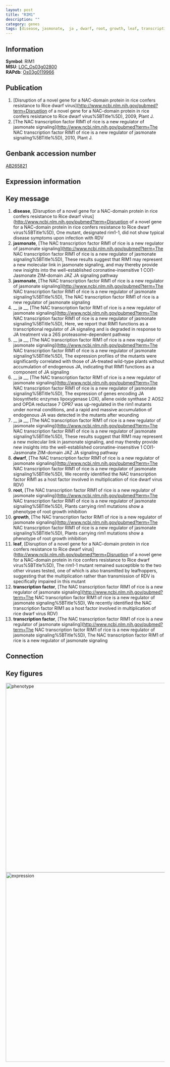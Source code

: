 ```yaml
---
layout: post
title: "RIM1"
description: ""
category: genes
tags: [disease, jasmonate,  ja , dwarf, root, growth, leaf, transcription factor]
---
```


## Information
__Symbol__: RIM1  
__MSU__: [LOC_Os03g02800](http://rice.plantbiology.msu.edu/cgi-bin/ORF_infopage.cgi?orf=LOC_Os03g02800)  
__RAPdb__: [Os03g0119966](http://rapdb.dna.affrc.go.jp/viewer/gbrowse_details/irgsp1?name=Os03g0119966)  

## Publication
1. [Disruption of a novel gene for a NAC-domain protein in rice confers resistance to Rice dwarf virus](http://www.ncbi.nlm.nih.gov/pubmed?term=Disruption of a novel gene for a NAC-domain protein in rice confers resistance to Rice dwarf virus%5BTitle%5D), 2009, Plant J.
2. [The NAC transcription factor RIM1 of rice is a new regulator of jasmonate signaling](http://www.ncbi.nlm.nih.gov/pubmed?term=The NAC transcription factor RIM1 of rice is a new regulator of jasmonate signaling%5BTitle%5D), 2010, Plant J.

## Genbank accession number
[AB265821](http://www.ncbi.nlm.nih.gov/nuccore/AB265821)  

## Expression information

## Key message
1. __disease__, [Disruption of a novel gene for a NAC-domain protein in rice confers resistance to Rice dwarf virus](http://www.ncbi.nlm.nih.gov/pubmed?term=Disruption of a novel gene for a NAC-domain protein in rice confers resistance to Rice dwarf virus%5BTitle%5D),  One mutant, designated rim1-1, did not show typical disease symptoms upon infection with RDV
2. __jasmonate__, [The NAC transcription factor RIM1 of rice is a new regulator of jasmonate signaling](http://www.ncbi.nlm.nih.gov/pubmed?term=The NAC transcription factor RIM1 of rice is a new regulator of jasmonate signaling%5BTitle%5D),  These results suggest that RIM1 may represent a new molecular link in jasmonate signaling, and may thereby provide new insights into the well-established coronatine-insensitive 1 COI1-Jasmonate ZIM-domain JAZ JA signaling pathway
3. __jasmonate__, [The NAC transcription factor RIM1 of rice is a new regulator of jasmonate signaling](http://www.ncbi.nlm.nih.gov/pubmed?term=The NAC transcription factor RIM1 of rice is a new regulator of jasmonate signaling%5BTitle%5D), The NAC transcription factor RIM1 of rice is a new regulator of jasmonate signaling
4. __ ja __, [The NAC transcription factor RIM1 of rice is a new regulator of jasmonate signaling](http://www.ncbi.nlm.nih.gov/pubmed?term=The NAC transcription factor RIM1 of rice is a new regulator of jasmonate signaling%5BTitle%5D),  Here, we report that RIM1 functions as a transcriptional regulator of JA signaling and is degraded in response to JA treatment via a 26S proteasome-dependent pathway
5. __ ja __, [The NAC transcription factor RIM1 of rice is a new regulator of jasmonate signaling](http://www.ncbi.nlm.nih.gov/pubmed?term=The NAC transcription factor RIM1 of rice is a new regulator of jasmonate signaling%5BTitle%5D),  The expression profiles of the mutants were significantly correlated with those of JA-treated wild-type plants without accumulation of endogenous JA, indicating that RIM1 functions as a component of JA signaling
6. __ ja __, [The NAC transcription factor RIM1 of rice is a new regulator of jasmonate signaling](http://www.ncbi.nlm.nih.gov/pubmed?term=The NAC transcription factor RIM1 of rice is a new regulator of jasmonate signaling%5BTitle%5D),  The expression of genes encoding JA biosynthetic enzymes lipoxygenase LOX), allene oxide synthase 2 AOS2 and OPDA reductase 7 OPR7 was up-regulated in the rim1 mutants under normal conditions, and a rapid and massive accumulation of endogenous JA was detected in the mutants after wounding
7. __ ja __, [The NAC transcription factor RIM1 of rice is a new regulator of jasmonate signaling](http://www.ncbi.nlm.nih.gov/pubmed?term=The NAC transcription factor RIM1 of rice is a new regulator of jasmonate signaling%5BTitle%5D),  These results suggest that RIM1 may represent a new molecular link in jasmonate signaling, and may thereby provide new insights into the well-established coronatine-insensitive 1 COI1-Jasmonate ZIM-domain JAZ JA signaling pathway
8. __dwarf__, [The NAC transcription factor RIM1 of rice is a new regulator of jasmonate signaling](http://www.ncbi.nlm.nih.gov/pubmed?term=The NAC transcription factor RIM1 of rice is a new regulator of jasmonate signaling%5BTitle%5D),  We recently identified the NAC transcription factor RIM1 as a host factor involved in multiplication of rice dwarf virus RDV)  
9. __root__, [The NAC transcription factor RIM1 of rice is a new regulator of jasmonate signaling](http://www.ncbi.nlm.nih.gov/pubmed?term=The NAC transcription factor RIM1 of rice is a new regulator of jasmonate signaling%5BTitle%5D),  Plants carrying rim1 mutations show a phenotype of root growth inhibition
10. __growth__, [The NAC transcription factor RIM1 of rice is a new regulator of jasmonate signaling](http://www.ncbi.nlm.nih.gov/pubmed?term=The NAC transcription factor RIM1 of rice is a new regulator of jasmonate signaling%5BTitle%5D),  Plants carrying rim1 mutations show a phenotype of root growth inhibition
11. __leaf__, [Disruption of a novel gene for a NAC-domain protein in rice confers resistance to Rice dwarf virus](http://www.ncbi.nlm.nih.gov/pubmed?term=Disruption of a novel gene for a NAC-domain protein in rice confers resistance to Rice dwarf virus%5BTitle%5D),  The rim1-1 mutant remained susceptible to the two other viruses tested, one of which is also transmitted by leafhoppers, suggesting that the multiplication rather than transmission of RDV is specifically impaired in this mutant
12. __transcription factor__, [The NAC transcription factor RIM1 of rice is a new regulator of jasmonate signaling](http://www.ncbi.nlm.nih.gov/pubmed?term=The NAC transcription factor RIM1 of rice is a new regulator of jasmonate signaling%5BTitle%5D),  We recently identified the NAC transcription factor RIM1 as a host factor involved in multiplication of rice dwarf virus RDV)  
13. __transcription factor__, [The NAC transcription factor RIM1 of rice is a new regulator of jasmonate signaling](http://www.ncbi.nlm.nih.gov/pubmed?term=The NAC transcription factor RIM1 of rice is a new regulator of jasmonate signaling%5BTitle%5D), The NAC transcription factor RIM1 of rice is a new regulator of jasmonate signaling

## Connection

## Key figures
<img src="http://ricencode.github.io/images/RIM1.pheno.png" alt="phenotype"  style="width: 600px;"/>

<img src="http://ricencode.github.io/images/RIM1.exp.png" alt="expression"  style="width: 600px;"/>


